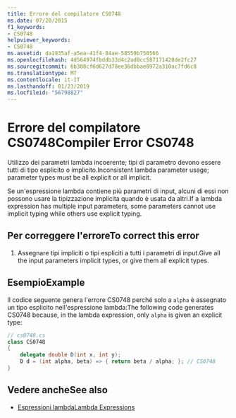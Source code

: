 ```yaml
---
title: Errore del compilatore CS0748
ms.date: 07/20/2015
f1_keywords:
- CS0748
helpviewer_keywords:
- CS0748
ms.assetid: da1935af-a5ea-41f4-84ae-58559b750566
ms.openlocfilehash: 4d564974fbddb33d4c2ad0cc587171428de2fc27
ms.sourcegitcommit: 6b308cf6d627d78ee36dbbae8972a310ac7fd6c8
ms.translationtype: MT
ms.contentlocale: it-IT
ms.lasthandoff: 01/23/2019
ms.locfileid: "56798827"
---
```

# <a name="compiler-error-cs0748"></a><span data-ttu-id="20ab3-102">Errore del compilatore CS0748</span><span class="sxs-lookup"><span data-stu-id="20ab3-102">Compiler Error CS0748</span></span>
<span data-ttu-id="20ab3-103">Utilizzo dei parametri lambda incoerente; tipi di parametro devono essere tutti di tipo esplicito o implicito.</span><span class="sxs-lookup"><span data-stu-id="20ab3-103">Inconsistent lambda parameter usage; parameter types must be all explicit or all implicit.</span></span>
  
 <span data-ttu-id="20ab3-104">Se un'espressione lambda contiene più parametri di input, alcuni di essi non possono usare la tipizzazione implicita quando è usata da altri.</span><span class="sxs-lookup"><span data-stu-id="20ab3-104">If a lambda expression has multiple input parameters, some parameters cannot use implicit typing while others use explicit typing.</span></span>  
  
## <a name="to-correct-this-error"></a><span data-ttu-id="20ab3-105">Per correggere l'errore</span><span class="sxs-lookup"><span data-stu-id="20ab3-105">To correct this error</span></span>  
  
1.  <span data-ttu-id="20ab3-106">Assegnare tipi impliciti o tipi espliciti a tutti i parametri di input.</span><span class="sxs-lookup"><span data-stu-id="20ab3-106">Give all the input parameters implicit types, or give them all explicit types.</span></span>  
  
## <a name="example"></a><span data-ttu-id="20ab3-107">Esempio</span><span class="sxs-lookup"><span data-stu-id="20ab3-107">Example</span></span>  
 <span data-ttu-id="20ab3-108">Il codice seguente genera l'errore CS0748 perché solo a `alpha` è assegnato un tipo esplicito nell'espressione lambda:</span><span class="sxs-lookup"><span data-stu-id="20ab3-108">The following code generates CS0748 because, in the lambda expression, only `alpha` is given an explicit type:</span></span>  
  
```csharp  
// cs0748.cs  
class CS0748  
{  
    delegate double D(int x, int y);  
    D d = (int alpha, beta) => { return beta / alpha; }; // CS0748  
}  
```  
  
## <a name="see-also"></a><span data-ttu-id="20ab3-109">Vedere anche</span><span class="sxs-lookup"><span data-stu-id="20ab3-109">See also</span></span>

- [<span data-ttu-id="20ab3-110">Espressioni lambda</span><span class="sxs-lookup"><span data-stu-id="20ab3-110">Lambda Expressions</span></span>](../../csharp/programming-guide/statements-expressions-operators/lambda-expressions.md)
